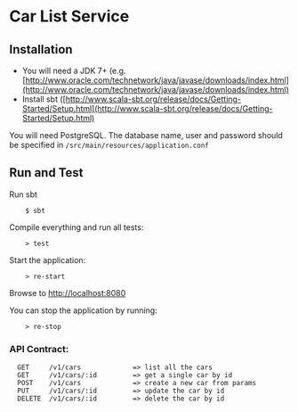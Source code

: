 # Car List Service

## Installation

* You will need a JDK 7+ (e.g. [http://www.oracle.com/technetwork/java/javase/downloads/index.html](http://www.oracle.com/technetwork/java/javase/downloads/index.html)
* Install sbt ([http://www.scala-sbt.org/release/docs/Getting-Started/Setup.html](http://www.scala-sbt.org/release/docs/Getting-Started/Setup.html)

You will need PostgreSQL. The database name, user and password should be specified in `/src/main/resources/application.conf`

## Run and Test

Run sbt

        $ sbt

Compile everything and run all tests:

        > test

Start the application:

        > re-start

Browse to [http://localhost:8080](http://localhost:8080/)

You can stop the application by running:

        > re-stop


### API Contract:

      GET     /v1/cars             => list all the cars
      GET     /v1/cars/:id         => get a single car by id
      POST    /v1/cars             => create a new car from params
      PUT     /v1/cars/:id         => update the car by id
      DELETE  /v1/cars/:id         => delete the car by id
